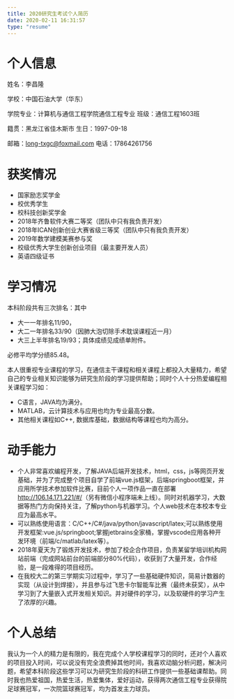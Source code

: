 ```yaml
---
title: 2020研究生考试个人简历
date: 2020-02-11 16:31:57
type: "resume"
---
```

# 个人信息

姓名：李昌隆​				

学校：中国石油大学（华东）

学院专业：计算机与通信工程学院通信工程专业			班级：通信工程1603班

籍贯：黑龙江省佳木斯市								生日：1997-09-18

邮箱：long-txgc@foxmail.com						电话：17864261756

# 获奖情况

- 国家励志奖学金
- 校优秀学生
- 校科技创新奖学金
- 2018年齐鲁软件大赛二等奖（团队中只有我负责开发）
- 2018年ICAN创新创业大赛省级三等奖（团队中只有我负责开发）
- 2019年数学建模美赛参与奖
- 校级优秀大学生创新创业项目（最主要开发人员）
- 英语四级证书

# 学习情况

本科阶段共有三次排名：其中

- 大一一年排名11/90，
- 大二一年排名33/90（因肺大泡切除手术耽误课程近一月）
- 大三上半年排名19/93；具体成绩见成绩单附件。

必修平均学分绩85.48。

本人很重视专业课程的学习，在通信主干课程和相关课程上都投入大量精力，希望自己的专业相关知识能够为研究生阶段的学习提供帮助；同时个人十分热爱编程相关课程学习如：

- C语言，JAVA均为满分。
- MATLAB，云计算技术与应用也均为专业最高分数。
- 其他相关课程如C++, 数据库基础，数据结构等课程也均为高分。

# 动手能力

- 个人非常喜欢编程开发，了解JAVA后端开发技术，html，css，js等网页开发基础，并为了完成整个项目自学了前端vue.js框架，后端springboot框架，并应用所学技术参加软件比赛，目前个人一项作品一直在部署<http://106.14.171.221/#/>（另有微信小程序端未上线）。同时对机器学习，大数据等热门方向保持关注，了解python与机器学习。个人web技术在本校本专业应为最高水平。
- 可以熟练使用语言：C/C++/C#/java/python/javascript/latex;可以熟练使用开发框架:vue.js/springboot;掌握jetbrains全家桶，掌握vscode应用各种开发环境（前端/c/matlab/latex等）。
- 2018年夏天为了锻炼开发技术，参加了校企合作项目，负责某留学培训机构网站前端（完成网站前台的前端部分80%代码），收获到了大量开发，合作经验，是一段难得的项目经历。
- 在我校大二的第三学期实习过程中，学习了一些基础硬件知识，简易计数器的实现（从设计到焊接），并且参与过飞思卡尔智能车比赛（最终未获奖），从中学习到了大量嵌入式开发相关知识。并对硬件的学习，以及软硬件的学习产生了浓厚的兴趣。

# 个人总结

我认为一个人的精力是有限的，我在完成个人学校课程学习的同时，还对个人喜欢的项目投入时间，可以说没有完全浪费掉其他时间，我喜欢动脑分析问题，解决问题，希望本科阶段这些学习可以为研究生阶段的科研工作提供一些基础课帮助。同时我也热爱祖国，热爱生活，热爱集体，爱好运动，获得两次通信工程专业获得院足球赛冠军，一次院篮球赛冠军，均为首发主力球员。
